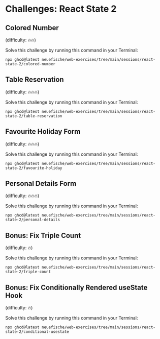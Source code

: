 # Challenges: React State 2

## Colored Number

(difficulty: 🔥🔥)

Solve this challenge by running this command in your Terminal:

```
npx ghcd@latest neuefische/web-exercises/tree/main/sessions/react-state-2/colored-number
```

## Table Reservation

(difficulty: 🔥🔥🔥)

Solve this challenge by running this command in your Terminal:

```
npx ghcd@latest neuefische/web-exercises/tree/main/sessions/react-state-2/table-reservation
```

## Favourite Holiday Form

(difficulty: 🔥🔥🔥)

Solve this challenge by running this command in your Terminal:

```
npx ghcd@latest neuefische/web-exercises/tree/main/sessions/react-state-2/favourite-holiday
```

## Personal Details Form

(difficulty: 🔥🔥🔥)

Solve this challenge by running this command in your Terminal:

```
npx ghcd@latest neuefische/web-exercises/tree/main/sessions/react-state-2/personal-details
```

## Bonus: Fix Triple Count

(difficulty: 🔥)

Solve this challenge by running this command in your Terminal:

```
npx ghcd@latest neuefische/web-exercises/tree/main/sessions/react-state-2/triple-count
```

## Bonus: Fix Conditionally Rendered useState Hook

(difficulty: 🔥)

Solve this challenge by running this command in your Terminal:

```
npx ghcd@latest neuefische/web-exercises/tree/main/sessions/react-state-2/conditional-usestate
```
